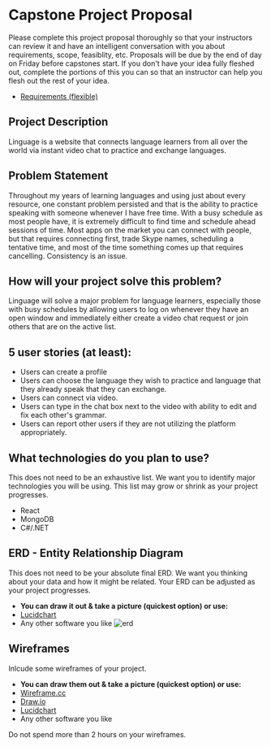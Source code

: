 # Capstone Project Proposal

Please complete this project proposal thoroughly so that your instructors can review it and have an intelligent conversation with you about requirements, scope, feasiblity, etc. Proposals will be due by the end of day on Friday before capstones start. If you don't have your idea fully fleshed out, complete the portions of this you can so that an instructor can help you flesh out the rest of your idea.

* [Requirements (flexible)](https://gist.github.com/matt-winzer/745abaadb509371dfee2a756c8da0c5e)

## Project Description
Linguage is a website that connects language learners from all over the world via instant video chat to practice and exchange languages.


## Problem Statement
Throughout my years of learning languages and using just about every resource, one constant problem persisted and that is the ability to practice speaking with someone whenever I have free time. With a busy schedule as most people have, it is extremely difficult to find time and schedule ahead sessions of time. Most apps on the market you can connect with people, but that requires connecting first, trade Skype names, scheduling a tentative time, and most of the time something comes up that requires cancelling. Consistency is an issue. 


## How will your project solve this problem?
Linguage will solve a major problem for language learners, especially those with busy schedules by allowing users to log on whenever they have an open window and immediately either create a video chat request or join others that are on the active list.


## 5 user stories (at least):

* Users can create a profile
* Users can choose the language they wish to practice and language that they already speak that they can exchange. 
* Users can connect via video. 
* Users can type in the chat box next to the video with ability to edit and fix each other's grammar. 
* Users can report other users if they are not utilizing the platform appropriately. 

## What technologies do you plan to use?

This does not need to be an exhaustive list. We want you to identify major technologies you will be using. This list may grow or shrink as your project progresses.

* React
* MongoDB
* C#/.NET

## ERD - Entity Relationship Diagram

This does not need to be your absolute final ERD. We want you thinking about your data and how it might be related. Your ERD can be adjusted as your project progresses. 
* **You can draw it out & take a picture (quickest option) or use:**
* [Lucidchart](https://www.lucidchart.com/)
* Any other software you like
![erd](https://user-images.githubusercontent.com/36240410/50707311-a764ae00-101d-11e9-9928-30132f7c1600.jpg)




## Wireframes

Inlcude some wireframes of your project.
* **You can draw them out & take a picture (quickest option) or use:**
* [Wireframe.cc](https://wireframe.cc/)
* [Draw.io](https://www.draw.io/)
* [Lucidchart](https://www.lucidchart.com/)
* Any other software you like

Do not spend more than 2 hours on your wireframes.
